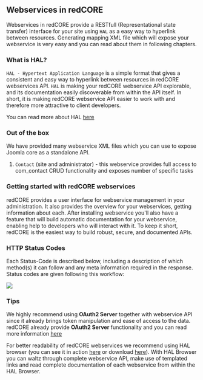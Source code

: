## Webservices in redCORE

Webservices in redCORE provide a RESTfull (Representational state transfer) interface for your site using `HAL` as a easy way to hyperlink between resources.
Generating mapping XML file which will expose your webservice is very easy and you can read about them in following chapters.

### What is HAL?

`HAL - Hypertext Application Language` is a simple format that gives a consistent and easy way to hyperlink between resources in redCORE webservices API. 
`HAL` is making your redCORE webservice API explorable, and its documentation easily discoverable from within the API itself. 
In short, it is making redCORE webservice API easier to work with and therefore more attractive to client developers.

You can read more about HAL [here](chapters/webservices/hal.md)

### Out of the box

We have provided many webservice XML files which you can use to expose Joomla core as a standalone API.

1. `Contact` (site and administrator) - this webservice provides full access to com_contact CRUD functionality and exposes number of specific tasks


### Getting started with redCORE webservices

redCORE provides a user interface for webservice management in your administration. It also provides the overview for your webservices, getting information about each.
After installing webservice you'll also have a feature that will build automatic documentation for your webservice, enabling help to developers who will interact with it.
To keep it short, redCORE is the easiest way to build robust, secure, and documented APIs.

### HTTP Status Codes

Each Status-Code is described below, including a description of which method(s) it can follow and any meta information required in the response. Status codes are given following this workflow:

![](assets/img/status_codes_workflow.png)

### Tips

We highly recommend using **OAuth2 Server** together with webservice API since it already brings token manipulation and ease of access to the data. 
redCORE already provide **OAuth2 Server** functionality and you can read more information [here](chapters/oauth2/overview.md)

For better readability of redCORE webservices we recommend using HAL browser 
(you can see it in action [here](http://haltalk.herokuapp.com) or download [here](https://github.com/mikekelly/hal-browser)). 
With HAL Browser you can waltz through complete webservice API, make use of templated links and read complete documentation of each webservice from within the HAL Browser.



